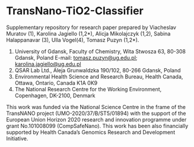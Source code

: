 # TransNano-TiO2-Classifier

Supplementary repository for research paper prepared by Viacheslav Muratov (1), Karolina Jagiello (1,2*), Alicja Mikolajczyk (1,2), Sabina Halappanavar (3), Ulla Vogel(4), Tomasz Puzyn (1,2*).

1. University of Gdansk, Faculty of Chemistry, Wita Stwosza 63, 80-308 Gdansk, Poland
E-mail: tomasz.puzyn@ug.edu.pl; karolina.jagiello@ug.edu.pl  
2. QSAR Lab Ltd., Aleja Grunwaldzka 190/102, 80-266 Gdansk, Poland
3. Environmental Health Science and Research Bureau, Health Canada, Ottawa, Ontario, Canada K1A 0K9
4. The National Research Centre for the Working Environment, Copenhagen, DK-2100, Denmark


This work was funded via the National Science Centre in the frame of the TransNANO project (UMO-2020/37/B/ST5/01894) with the support of the European Union Horizon 2020 research and innovation programme under grant No.101008099 (CompSafeNano). This work has been also financially supported by Health Canada’s Genomics Research and Development Initiative.

